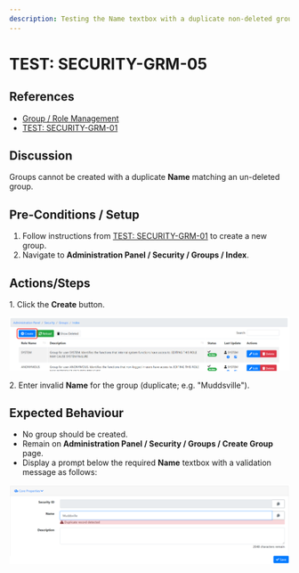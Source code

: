 ```yaml
---
description: Testing the Name textbox with a duplicate non-deleted group.
---
```


# TEST: SECURITY-GRM-05

## References

* [Group / Role Management](broken-reference)
* [TEST: SECURITY-GRM-01](test-security-grm-01-1.md)

## Discussion

Groups cannot be created with a duplicate **Name** matching an un-deleted group.

## Pre-Conditions / Setup

1. Follow instructions from [TEST: SECURITY-GRM-01](test-security-grm-01-1.md) to create a new group.
2. Navigate to **Administration Panel / Security / Groups / Index**.&#x20;

## Actions/Steps

1\. Click the **Create** button.

![](<../../../../../../.gitbook/assets/image (295).png>)

2\. Enter invalid **Name** for the group (duplicate; e.g. "Muddsville").

## Expected Behaviour

* No group should be created.
* Remain on **Administration Panel / Security / Groups / Create Group** page.
* Display a prompt below the required **Name** textbox with a validation message as follows:

![](<../../../../../../.gitbook/assets/image (328).png>)
